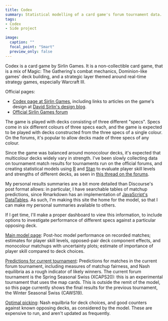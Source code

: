 ```yaml
---
title: Codex
summary: Statistical modelling of a card game's forum tournament data.
tags:
- Codex
- Side project

image:
  caption: ""
  focal_point: "Smart"
  preview_only: false
---
```


Codex is a card game by Sirlin Games. It is a non-collectible card game, that is a mix of Magic: The Gathering's combat mechanics, Dominion-like games' deck building, and a strategic layer themed around real-time strategy games, especially Warcraft III.

Official pages:

- [Codex page at Sirlin Games](http://sirlingames.com/codex), including links to articles on the game's design at [David Sirlin's design blog](http://www.sirlin.net).
- [Official Sirlin Games forum](http://forums.sirlingames.com/)

The game is played with decks consisting of three different "specs". Specs come in six different colours of three specs each, and the game is expected to be played with decks constructed from the three specs of a single colour. On the forums, it's popular to allow decks made of three specs of any colour.

Since the game was balanced around monocolour decks, it's expected that multicolour decks widely vary in strength. I've been slowly collecting data on tournament match results for tournaments run on the official forums, and creating statistical models using [R](https://www.r-project.org/) and [Stan](https://mc-stan.org/) to evaluate player skill levels and strengths of different decks, as seen in [this thread on the forums](http://forums.sirlingames.com/t/codex-data-thread/5326).

My personal results summaries are a bit more detailed than Discourse's post format allows: in particular, I have searchable tables of matchup predictions, since Rmarkdown has an implementation of [JavaScript's DataTables](https://www.datatables.net/). As such, I'm making this site the home for the model, so that I can make my personal summaries available to others.

If I get time, I'll make a proper dashboard to view this information, to include options to investigate performance of different specs against a particular opposing deck.

[Main model page](../../codex/codex_model.html): Post-hoc model performance on recorded matches; estimates for player skill levels, opposed-pair deck component effects, and monocolour matchups with uncertainty plots; estimate of importance of player skill compared to deck choices.

[Predictions for current tournament](../../codex/codex_current.html): Predictions for matches in the current forum tournament, including measures of matchup fairness, and Nash equilibria as a rough indicator of likely winners. The current forum tournament is the Spring Seasonal Swiss (XCAPS20): this is an experimental tournament that uses the map cards. This is outside the remit of the model, so this page currently shows the final results for the previous tournament, the Winter Seasonal Swiss (CAWS19).

[Optimal picking](../../codex/codex_optimal.html): Nash equilbria for deck choices, and good counters against known opposing decks, as considered by the model. These are expensive to run, and aren't updated as frequently.
